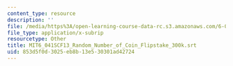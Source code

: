 ```yaml
---
content_type: resource
description: ''
file: /media/https%3A/open-learning-course-data-rc.s3.amazonaws.com/6-041sc-probabilistic-systems-analysis-and-applied-probability-fall-2013/853d5f0d3025eb8b13e530301ad42724_MIT6_041SCF13_Random_Number_of_Coin_Flipstake_300k.srt
file_type: application/x-subrip
resourcetype: Other
title: MIT6_041SCF13_Random_Number_of_Coin_Flipstake_300k.srt
uid: 853d5f0d-3025-eb8b-13e5-30301ad42724
---
```


